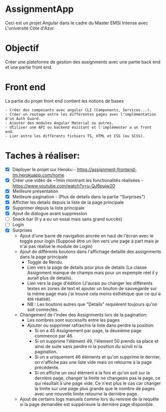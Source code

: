 # AssignmentApp

Ceci est un projet Angular dans le cadre du Master EMSI Intense avec L'université Côte d'Azur.

# Objectif

Créer une plateforme de gestion des assignments avec une partie back end et une partie front end.

# Front end

La partie du projet front end contient les notions de bases 

    - Créer des composants avec angular CLI (Components, Services...).
    - Créer un routage entre les différentes pages avec l'implémentation d'un Auth Guard.
    - Ajouter des modules Angular Material ou autres.
    - Utiliser une API ou backend éxistant et l'implémenter a un front end.
    - Lier entre les différents fichiers TS, HTML et CSS (ou SCSS).

# Taches à réaliser:

- [x] Déployer le projet sur Heroku
      - https://assignment-frontend-tm.herokuapp.com/home
- [x] Créer une vidéo de ~1min montrant les fonctionalités réalisées
      - https://www.youtube.com/watch?v=u-QJ6pujw20
- [x] Meilleure présentation
- [x] Meilleure pagination - (Plus de details dans la partie "Surprises")
- [x] Afficher les details depuis la liste de la page principale
- [x] Supprimer depuis la liste principale
- [x] Ajout de dialogue avant suppression
- [ ] Snack bar (Il y a eu un essai mais sans grand succès)
- [ ] Login
- [x] Surprises
    - Ajout d'une barre de navigation ancrée en haut de l'écran avec le toggle pour login (Supposé être un lien vers une page à part mais je n'ai pas réalisé le module de Login)
    - Ajout de différents boutons dans l'affichage detaillé des assignments dans la page principale
      - Toggle de Rendu.
      - Lien vers la page de details pour plus de details (La classe Assignment manque de champs mais pour un expemple réel il y aurait plus de details).
      - Lien vers la page d'édition (J'aurais pu changer les différents textes en zones de text et ajouter un bouton de sauvegarde sur la même page mais j'ai trouvé cela moins ésthètique que ce qui a été réalisé).
      - NB : Les boutons autres que "Details" requièrent toujours qu'on soit connectés.
    - Changement de l'index des Assignments lors de la pagination:
      - Les nombres sont successifs entre les pages
      - Ajouter ou supprimer rafraichis la liste dans perdre la position:
        - Si on a 45 Assignement par page, la deuxième page commence par 46.
        - Si on supprime l'élément 49, l'élement 50 prends sa place et ainsi de suite sans perdre ni la position du scroll ni la pagination.
        - Si on a uniquement 46 éléments et qu'on supprime le dernier, on n'affiche pas une liste vide mais on retourne à la page précédente.
        - Si on affiche un seul élément a la fois et qu'on soit sur la dernière page, changer la limite ne changeais pas la page, ce qui résultait à une page vide. Ce n'est plus le cas car changer la limite sur une page plus grande que le nombre de pages avec une nouvelle limite retourne la dernière page.
    - Ajout de certains logs manuels comme lors du renvoie de la requête si la page demandée est suppérieure la dernière page disponible.